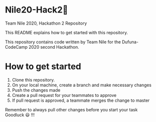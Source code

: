 # Nile20-Hack2🚩
Team Nile 2020, Hackathon 2 Repository

This README explains how to get started with this repository.

This repository contains code written by Team Nile for the Dufuna-CodeCamp 2020 second Hackathon.

# How to get started
1. Clone this repository.
2. On your local machine, create a branch and make necessary changes
3. Push the changes made
4. Create a pull request for your teammates to approve
5. If pull request is approved, a teammate merges the change to master

Remember to always pull other changes before you start your task
Goodluck 😃 !!!
